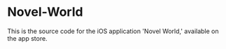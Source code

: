 # Novel-World

This is the source code for the iOS application 'Novel World,' available on the app store.
